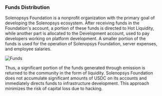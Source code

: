 ### Funds Distribution

Solenopsys Foundation is a nonprofit organization with the primary goal of developing the Solenopsys ecosystem. After receiving funds in the Foundation's account, a portion of these funds is directed to Hot Liquidity, while another part is allocated to the Development account, used to pay developers working on platform development. A smaller portion of the funds is used for the operation of Solenopsys Foundation, server expenses, and employee salaries.

![Funds](./content/images/funds.svg)

Thus, a significant portion of the funds generated through emission is returned to the community in the form of liquidity. Solenopsys Foundation does not accumulate significant amounts of USDC on its accounts and immediately directs funds to infrastructure development. This approach minimizes the risk of capital loss due to hacking.
